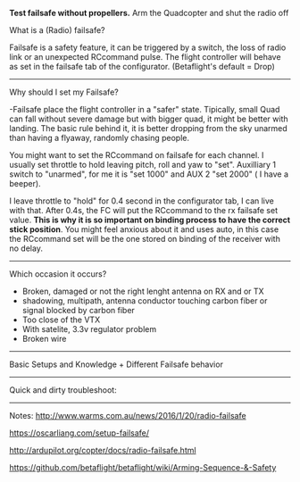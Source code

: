 **Test failsafe without propellers.**
Arm the Quadcopter and shut the radio off

What is a (Radio) failsafe?

Failsafe is a safety feature, it can be triggered by a switch, the loss of radio link or an unexpected RCcommand pulse. The flight controller will behave as set in the failsafe tab of the configurator. (Betaflight's default = Drop)
___

Why should I set my Failsafe?

-Failsafe place the flight controller in a "safer" state. Tipically, small Quad can fall without severe damage but with bigger quad, it might be better with landing. The basic rule behind it, it is better dropping from the sky unarmed than having a flyaway, randomly chasing people.

You might want to set the RCcommand on failsafe for each channel. I usually set throttle to hold leaving pitch, roll and yaw to "set". Auxilliary 1 switch to "unarmed", for me it is "set 1000" and AUX 2 "set 2000" ( I have a beeper).

I leave throttle to "hold" for 0.4 second in the configurator tab, I can live with that. After 0.4s, the FC will put the RCcommand to the rx failsafe set value. **This is why it is so important on binding process to have the correct stick position**. You might feel anxious about it and uses auto, in this case the RCcommand set will be the one stored on binding of the receiver with no delay.
___
Which occasion it occurs?

- Broken, damaged or not the right lenght antenna on RX and or TX
- shadowing, multipath, antenna conductor touching carbon fiber or signal blocked by carbon fiber
- Too close of the VTX
- With satelite, 3.3v regulator problem
- Broken wire



___
Basic Setups and Knowledge + Different Failsafe behavior
___
Quick and dirty troubleshoot:
___


Notes:
http://www.warms.com.au/news/2016/1/20/radio-failsafe

https://oscarliang.com/setup-failsafe/

http://ardupilot.org/copter/docs/radio-failsafe.html

https://github.com/betaflight/betaflight/wiki/Arming-Sequence-&-Safety